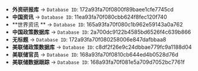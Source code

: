 - **外资研报库** → `Database ID`: 172a93fa70f0800f89baee1cfe7745cd
- **中国资讯** → `Database ID`: 11ea93fa70f080cbb624f8fec120f740
- **世界资讯 ** → `Database ID`: 165a93fa70f080c1b962e59143a0a762
- **中国政策数据库** → `Database ID`: 2a700dc9122b4585bd6526f4c639b866
- **无标题** → `Database ID`: 172a93fa70f080258006e847dafbbaa8
- **美联储政策数据库** → `Database ID`: c8df2f26e9c24dbbae779fc9a1188d04
- **美联储官员** → `Database ID`: 168a93fa70f0810cb644ed4b0528d76d
- **美联储数据跟踪** → `Database ID`: 168a93fa70f081e5a709d7052bc7761f